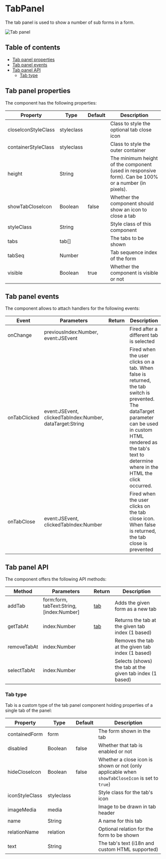 # TabPanel

The tab panel is used to show a number of sub forms in a form.

![Tab panel](https://github.com/Servoy/bootstrapcomponents/wiki/images/tabpanel.png)

## Table of contents

* [Tab panel properties](Tab-panel.md#tab-panel-properties)
* [Tab panel events](Tab-panel.md#tab-panel-events)
* [Tab panel API](Tab-panel.md#tab-panel-api)
  * [Tab type](Tab-panel.md#tab-type)

## Tab panel properties

The component has the following properties:

| Property            | Type       | Default | Description                                                                                         |
| ------------------- | ---------- | ------- | --------------------------------------------------------------------------------------------------- |
| closeIconStyleClass | styleclass |         | Class to style the optional tab close icon                                                          |
| containerStyleClass | styleclass |         | Class to style the outer container                                                                  |
| height              | String     |         | The minimum height of the component (used in responsive form). Can be 100% or a number (in pixels). |
| showTabCloseIcon    | Boolean    | false   | Whether the component should show an icon to close a tab                                            |
| styleClass          | String     |         | Style class of this component                                                                       |
| tabs                | tab\[]     |         | The tabs to be shown                                                                                |
| tabSeq              | Number     |         | Tab sequence index of the form                                                                      |
| visible             | Boolean    | true    | Whether the component is visible or not                                                             |

## Tab panel events

The component allows to attach handlers for the following events:

| Event        | Parameters                                               | Return | Description                                                                                                                                                                                                                 |
| ------------ | -------------------------------------------------------- | ------ | --------------------------------------------------------------------------------------------------------------------------------------------------------------------------------------------------------------------------- |
| onChange     | previousIndex:Number, event:JSEvent                      |        | Fired after a different tab is selected                                                                                                                                                                                     |
| onTabClicked | event:JSEvent, clickedTabIndex:Number, dataTarget:String |        | Fired when the user clicks on a tab. When false is returned, the tab switch is prevented. The dataTarget parameter can be used in custom HTML rendered as the tab's text to determine where in the HTML the click occurred. |
| onTabClose   | event:JSEvent, clickedTabIndex:Number                    |        | Fired when the user clicks on the tab close icon. When false is returned, the tab close is prevented                                                                                                                        |

## Tab panel API

The component offers the following API methods:

| Method      | Parameters                                 | Return                       | Description                                              |
| ----------- | ------------------------------------------ | ---------------------------- | -------------------------------------------------------- |
| addTab      | form:form, tabText:String, \[index:Number] | [tab](Tab-panel.md#tab-type) | Adds the given form as a new tab                         |
| getTabAt    | index:Number                               | [tab](Tab-panel.md#tab-type) | Returns the tab at the given tab index (1 based)         |
| removeTabAt | index:Number                               |                              | Removes the tab at the given tab index (1 based)         |
| selectTabAt | index:Number                               |                              | Selects (shows) the tab at the given tab index (1 based) |

### Tab type

Tab is a custom type of the tab panel component holding properties of a single tab of the panel:

| Property       | Type       | Default | Description                                                                                     |
| -------------- | ---------- | ------- | ----------------------------------------------------------------------------------------------- |
| containedForm  | form       |         | The form shown in the tab                                                                       |
| disabled       | Boolean    | false   | Whether that tab is enabled or not                                                              |
| hideCloseIcon  | Boolean    | false   | Whether a close icon is shown or not (only applicable when `showTabCloseIcon` is set to `true`) |
| iconStyleClass | styleclass |         | Style class for the tab's icon                                                                  |
| imageMedia     | media      |         | Image to be drawn in tab header                                                                 |
| name           | String     |         | A name for this tab                                                                             |
| relationName   | relation   |         | Optional relation for the form to be shown                                                      |
| text           | String     |         | The tab's text (i18n and custom HTML supported)                                                 |
